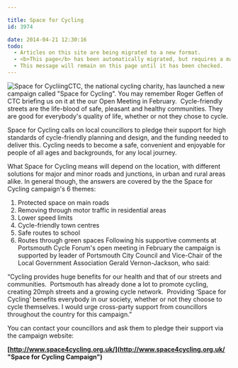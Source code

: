 ```yaml
---

title: Space for Cycling
id: 3974

date: 2014-04-21 12:30:16
todo:
  - Articles on this site are being migrated to a new format.
  - <b>This page</b> has been automatically migrated, but requires a manual check-&amp;-tune to ensure the format and links all work as expected.
  - This message will remain on this page until it has been checked.
---
```


![Space for Cycliing](http://www.pompeybug.co.uk/wp-content/uploads/2014/04/original-150x150.jpg)CTC, the national cycling charity, has launched a new campaign called "Space for Cycling". You may remember Roger Geffen of CTC briefing us on it at the our Open Meeting in February.  Cycle-friendly streets are the life-blood of safe, pleasant and healthy communities. They are good for everybody's quality of life, whether or not they chose to cycle.

Space for Cycling calls on local councillors to pledge their support for high standards of cycle-friendly planning and design, and the funding needed to deliver this. Cycling needs to become a safe, convenient and enjoyable for people of all ages and backgrounds, for any local journey.

What Space for Cycling means will depend on the location, with different solutions for major and minor roads and junctions, in urban and rural areas alike. In general though, the answers are covered by the the Space for Cycling campaign's 6 themes:

1.  Protected space on main roads
2.  Removing through motor traffic in residential areas
3.  Lower speed limits
4.  Cycle-friendly town centres
5.  Safe routes to school
6.  Routes through green spaces
Following his supportive comments at Portsmouth Cycle Forum's open meeting in February the campaign is supported by leader of Portsmouth City Council and Vice-Chair of the Local Government Association Gerald Vernon-Jackson, who said:

“Cycling provides huge benefits for our health and that of our streets and communities.  Portsmouth has already done a lot to promote cycling, creating 20mph streets and a growing cycle network.  Providing ‘Space for Cycling’ benefits everybody in our society, whether or not they choose to cycle themselves. I would urge cross-party support from councillors throughout the country for this campaign.”

You can contact your councillors and ask them to pledge their support via the campaign website:

**[http://www.space4cycling.org.uk/](http://www.space4cycling.org.uk/ "Space for Cycling Campaign")**